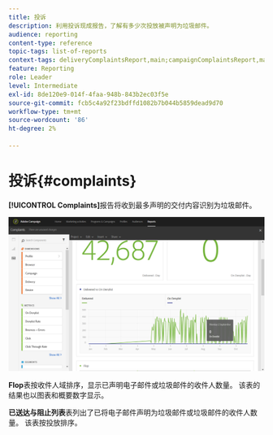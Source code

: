 ```yaml
---
title: 投诉
description: 利用投诉现成报告，了解有多少次投放被声明为垃圾邮件。
audience: reporting
content-type: reference
topic-tags: list-of-reports
context-tags: deliveryComplaintsReport,main;campaignComplaintsReport,main;programComplaintsReport,main
feature: Reporting
role: Leader
level: Intermediate
exl-id: 8de120e9-014f-4faa-948b-843b2ec03f5e
source-git-commit: fcb5c4a92f23bdffd1082b7b044b5859dead9d70
workflow-type: tm+mt
source-wordcount: '86'
ht-degree: 2%

---
```


# 投诉{#complaints}

**[!UICONTROL Complaints]**&#x200B;报告将收到最多声明的交付内容识别为垃圾邮件。

![](assets/delivery_reports_complaints.png)

**Flop**&#x200B;表按收件人域排序，显示已声明电子邮件或垃圾邮件的收件人数量。 该表的结果也以图表和概要数字显示。

**已送达与阻止列表**&#x200B;表列出了已将电子邮件声明为垃圾邮件或垃圾邮件的收件人数量。 该表按投放排序。

